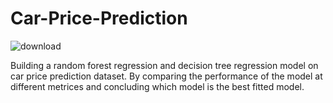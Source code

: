 # Car-Price-Prediction

![download](https://user-images.githubusercontent.com/95535309/201656461-e2d00bcd-0d8d-467f-a014-ce4265585c6b.jpg)


Building a random forest regression and decision tree regression model on car price prediction dataset. By comparing the performance of the model at different metrices and concluding which model is the best fitted model.
